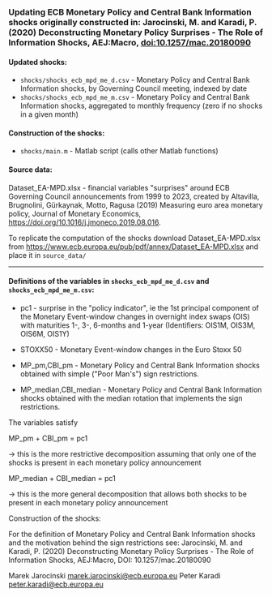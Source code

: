 ### Updating ECB Monetary Policy and Central Bank Information shocks originally constructed in: Jarocinski, M. and Karadi, P. (2020) Deconstructing  Monetary Policy Surprises - The Role of Information Shocks, AEJ:Macro, [doi:10.1257/mac.20180090](https//doi.org/10.1257/mac.20180090)

#### Updated shocks:
- `shocks/shocks_ecb_mpd_me_d.csv` - Monetary Policy and Central Bank Information shocks, by Governing Council meeting, indexed by date
- `shocks/shocks_ecb_mpd_me_m.csv` - Monetary Policy and Central Bank Information shocks, aggregated to monthly frequency (zero if no shocks in a given month)

#### Construction of the shocks:
- `shocks/main.m` - Matlab script (calls other Matlab functions)

#### Source data: 
Dataset_EA-MPD.xlsx - financial variables "surprises" around ECB Governing Council announcements from 1999 to 2023, created by Altavilla, Brugnolini, Gürkaynak, Motto, Ragusa (2019) Measuring euro area monetary policy,
Journal of Monetary Economics, https://doi.org/10.1016/j.jmoneco.2019.08.016.

To replicate the computation of the shocks download Dataset_EA-MPD.xlsx from
https://www.ecb.europa.eu/pub/pdf/annex/Dataset_EA-MPD.xlsx and place it in `source_data/`

---

#### Definitions of the variables in `shocks_ecb_mpd_me_d.csv` and `shocks_ecb_mpd_me_m.csv`:

- pc1 - surprise in the "policy indicator", ie the 1st principal component of the Monetary Event-window changes in overnight index swaps (OIS) with maturities 1-, 3-, 6-months and 1-year (Identifiers: OIS1M, OIS3M, OIS6M, OIS1Y)

- STOXX50 - Monetary Event-window changes in the Euro Stoxx 50

- MP_pm,CBI_pm - Monetary Policy and Central Bank Information shocks obtained with simple ("Poor Man's") sign restrictions.

- MP_median,CBI_median - Monetary Policy and Central Bank Information shocks obtained with the median rotation that implements the sign restrictions.

The variables satisfy

MP_pm + CBI_pm = pc1

-> this is the more restrictive decomposition assuming that only one of the shocks is present in each monetary policy announcement

MP_median + CBI_median = pc1

-> this is the more general decomposition that allows both shocks to be present in each monetary policy announcement


Construction of the shocks:

For the definition of Monetary Policy and Central Bank Information shocks and the motivation behind the sign restrictions see:
Jarocinski, M. and Karadi, P. (2020) Deconstructing  Monetary Policy Surprises - The Role of Information Shocks, AEJ:Macro, DOI: 10.1257/mac.20180090


Marek Jarocinski marek.jarocinski@ecb.europa.eu
Peter Karadi peter.karadi@ecb.europa.eu
